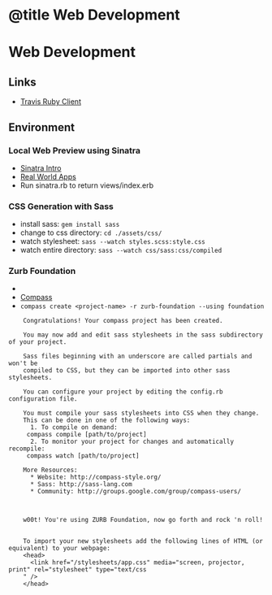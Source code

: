 # @title Web Development

#  Web Development

## Links

* [Travis Ruby Client](https://github.com/travis-ci/travis-ruby-client)

## Environment

### Local Web Preview using Sinatra

* [Sinatra Intro](http://www.sinatrarb.com/intro)
* [Real World Apps](http://sinatra-book.gittr.com/#real_world_applications_in_sinatra)
* Run sinatra.rb to return views/index.erb

### CSS Generation with Sass

* install sass: `gem install sass`
* change to css directory: `cd ./assets/css/`
* watch stylesheet: `sass --watch styles.scss:style.css`
* watch entire directory: `sass --watch css/sass:css/compiled`

### Zurb Foundation
* [](http://foundation.zurb.com/docs/compass.php)
* [Compass](http://foundation.zurb.com/docs/compass.php)
* `compass create <project-name> -r zurb-foundation --using foundation`

~~~
    Congratulations! Your compass project has been created.

    You may now add and edit sass stylesheets in the sass subdirectory of your project.

    Sass files beginning with an underscore are called partials and won't be
    compiled to CSS, but they can be imported into other sass stylesheets.

    You can configure your project by editing the config.rb configuration file.

    You must compile your sass stylesheets into CSS when they change.
    This can be done in one of the following ways:
      1. To compile on demand:
	 compass compile [path/to/project]
      2. To monitor your project for changes and automatically recompile:
	 compass watch [path/to/project]

    More Resources:
      * Website: http://compass-style.org/
      * Sass: http://sass-lang.com
      * Community: http://groups.google.com/group/compass-users/



    w00t! You're using ZURB Foundation, now go forth and rock 'n roll!


    To import your new stylesheets add the following lines of HTML (or equivalent) to your webpage:
    <head>
      <link href="/stylesheets/app.css" media="screen, projector, print" rel="stylesheet" type="text/css
    " />
    </head>
~~~
